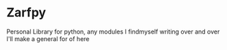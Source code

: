 # Zarfpy

Personal Library for python, any modules I findmyself writing over and over I'll make a general for of here
